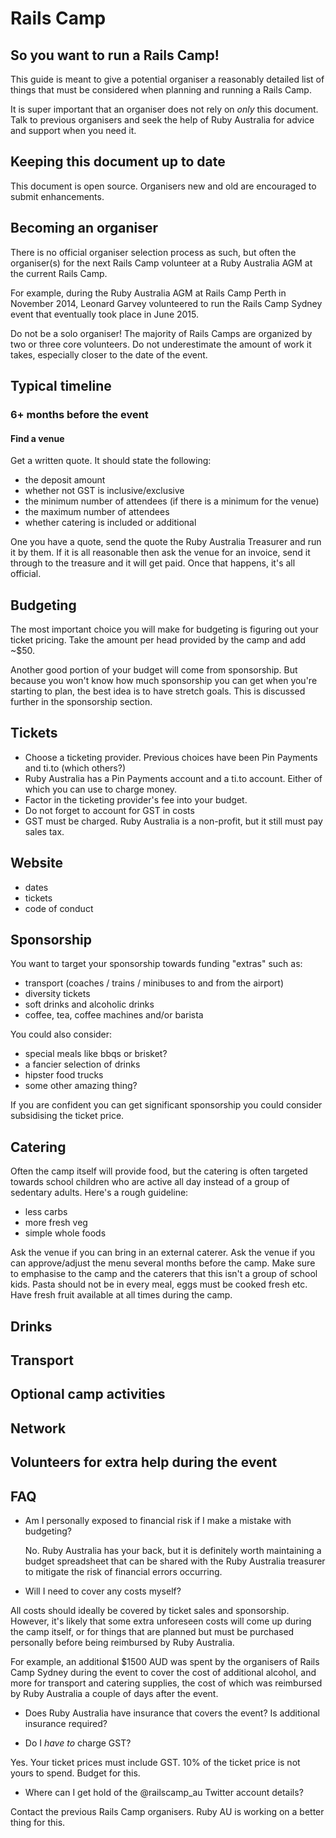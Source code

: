 # Rails Camp

## So you want to run a Rails Camp!

This guide is meant to give a potential organiser a reasonably detailed list of things that must be considered when planning and running a Rails Camp.

It is super important that an organiser does not rely on *only* this document. Talk to previous organisers and seek the help of Ruby Australia for advice and support when you need it.

## Keeping this document up to date

This document is open source. Organisers new and old are encouraged to submit enhancements.

## Becoming an organiser

There is no official organiser selection process as such, but often the organiser(s) for the next Rails Camp volunteer at a Ruby Australia AGM at the current Rails Camp.

For example, during the Ruby Australia AGM at Rails Camp Perth in November 2014, Leonard Garvey volunteered to run the Rails Camp Sydney event that eventually took place in June 2015.

Do not be a solo organiser! The majority of Rails Camps are organized by two or three core volunteers. Do not underestimate the amount of work it takes, especially closer to the date of the event.


## Typical timeline

### 6+ months before the event

#### Find a venue

Get a written quote. It should state the following:

  - the deposit amount
  - whether not GST is inclusive/exclusive
  - the minimum number of attendees (if there is a minimum for the venue)
  - the maximum number of attendees
  - whether catering is included or additional

One you have a quote, send the quote the Ruby Australia Treasurer and run it by them.  If it is all reasonable then ask the venue for an invoice, send it through to the treasure and it will get paid. Once that happens, it's all official.

## Budgeting

The most important choice you will make for budgeting is figuring out your ticket pricing. Take the amount per head provided by the camp and add ~$50.

Another good portion of your budget will come from sponsorship. But because you won't know how much sponsorship you can get when you're starting to plan, the best idea is to have stretch goals. This is discussed further in the sponsorship section.

## Tickets

  - Choose a ticketing provider. Previous choices have been Pin Payments and ti.to (which others?)
  - Ruby Australia has a Pin Payments account and a ti.to account. Either of which you can use to charge money.
  - Factor in the ticketing provider's fee into your budget.
  - Do not forget to account for GST in costs
  - GST must be charged. Ruby Australia is a non-profit, but it still must pay sales tax.

## Website

 - dates
 - tickets
 - code of conduct

## Sponsorship

You want to target your sponsorship towards funding "extras" such as:

- transport (coaches / trains / minibuses to and from the airport)
- diversity tickets
- soft drinks and alcoholic drinks
- coffee, tea, coffee machines and/or barista

You could also consider:

- special meals like bbqs or brisket?
- a fancier selection of drinks
- hipster food trucks
- some other amazing thing?

If you are confident you can get significant sponsorship you could consider subsidising the ticket price.

## Catering

Often the camp itself will provide food, but the catering is often targeted towards school children who are active all day instead of a group of sedentary adults. Here's a rough guideline:

- less carbs
- more fresh veg
- simple whole foods

Ask the venue if you can bring in an external caterer.
Ask the venue if you can approve/adjust the menu several months before the camp.
Make sure to emphasise to the camp and the caterers that this isn't a group of school kids. Pasta should not be in every meal, eggs must be cooked fresh etc.
Have fresh fruit available at all times during the camp.

## Drinks

## Transport

## Optional camp activities

## Network

## Volunteers for extra help during the event

## FAQ

- Am I personally exposed to financial risk if I make a mistake with budgeting?

  No. Ruby Australia has your back, but it is definitely worth maintaining a budget spreadsheet that can be shared with the Ruby Australia treasurer to mitigate the risk of financial errors occurring.

- Will I need to cover any costs myself?

All costs should ideally be covered by ticket sales and sponsorship. However, it's likely that some extra unforeseen costs will come up during the camp itself, or for things that are planned but must be purchased personally before being reimbursed by Ruby Australia.

For example, an additional $1500 AUD was spent by the organisers of Rails Camp Sydney during the event to cover the cost of additional alcohol, and more for transport and catering supplies, the cost of which was reimbursed by Ruby Australia a couple of days after the event.

- Does Ruby Australia have insurance that covers the event? Is additional insurance required?

- Do I *have to* charge GST?

Yes. Your ticket prices must include GST. 10% of the ticket price is not yours to spend. Budget for this.

- Where can I get hold of the @railscamp_au Twitter account details?

Contact the previous Rails Camp organisers. Ruby AU is working on a better thing for this.
